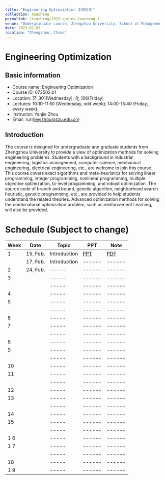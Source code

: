 ```yaml
---
title: "Engineering Optimization 工程优化"
collection: teaching
permalink: /teaching/2023-spring-teaching-1
venue: "Undergraduate course, Zhengzhou University, School of Management, 2023"
date: 2023-02-02
location: "Zhengzhou, China"
---
```


Engineering Optimization
======

## Basic information
- Course name: Engineering Optimization
- Course ID: 073502.01
- Location: 环\_301(Wednesday); 化\_106(Friday)
- Lectures:  10:10-11:50 (Wednesday, odd week); 14:00-15:40 (Friday, every week);
- Instructor: Yanjie Zhou 
- Email: \url{ieyjzhou@zzu.edu.cn} 

## Introduction

The course is designed for undergraduate and graduate students from Zhengzhou University to provide a view of optimization methods for solving engineering problems. Students with a background in industrial engineering, logistics management, computer science, mechanical engineering, electrical engineering, etc., are welcome to join this course. This course covers exact algorithms and meta-heuristics for solving linear programming, integer programming, nonlinear programming, multiple objective optimization, bi-level programming, and robust optimization. The source code of branch and bound, genetic algorithm, neighborhood search heuristic, genetic programming, etc., are provided to help students understand the related theories. Advanced optimization methods for solving the combinatorial optimization problem, such as reinforcement Learning, will also be provided.


    
Schedule (Subject to change)
======

|Week| Date | Topic| PPT 	 | Note | 
| ------ | ------ |-----| ------ | ------ |
| 1 |  15, Feb. | Introduction| [PPT]()| [PDF]() |
|   |  17, Feb. | Introduction| ------ | ------ |
| 2 |  24, Feb. |  -----| ------ | ------ |
| 3|   |  -----| ------ | ------ |
|   |    |  -----| ------ | ------ |
| 4 |   |  -----| ------ | ------ |
| 5|   |  -----| ------ | ------ |
|   |    |  -----| ------ | ------ |
| 6|   |  -----| ------ | ------ |
| 7|   |  -----| ------ | ------ |
|   |    |  -----| ------ | ------ |
| 8 |   |  -----| ------ | ------ |
| 9|   |  -----| ------ | ------ |
|   |    |  -----| ------ | ------ |
| 10 |   |  -----| ------ | ------ |
| 11|   |  -----| ------ | ------ |
|   |    |  -----| ------ | ------ |
| 12 |   |  -----| ------ | ------ |
| 13|   |  -----| ------ | ------ |
|   |    |  -----| ------ | ------ |
| 14 |   |  -----| ------ | ------ |
| 15|   |  -----| ------ | ------ |
|   |    |  -----| ------ | ------ |
|1 6|   |  -----| ------ | ------ |
|1 7|   |  -----| ------ | ------ |
|   |    |  -----| ------ | ------ |
| 18 |   |  -----| ------ | ------ |
|1 9|   |  -----| ------ | ------ |
